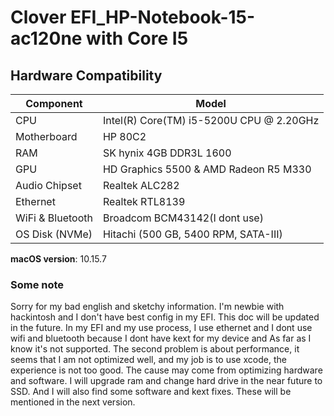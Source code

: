 # Clover EFI_HP-Notebook-15-ac120ne with Core I5

## Hardware Compatibility

| **Component**    | **Model**                                  |
| ---------------- | ------------------------------------------ |
| CPU              | Intel(R) Core(TM) i5-5200U CPU @ 2.20GHz   |
| Motherboard      | HP 80C2                                    |
| RAM              | SK hynix 4GB DDR3L 1600                    |
| GPU              | HD Graphics 5500 & AMD Radeon R5 M330      |
| Audio Chipset    | Realtek ALC282                             |
| Ethernet         | Realtek RTL8139                            |
| WiFi & Bluetooth | Broadcom BCM43142(I dont use)              |
| OS Disk (NVMe)   | Hitachi (500 GB, 5400 RPM, SATA-III)       |

**macOS version**: 10.15.7

### Some note
Sorry for my bad english and sketchy information. I'm newbie with hackintosh and I don't have best config in my EFI. This doc will be updated in the future. In my EFI and my use process, I use ethernet and I dont use wifi and bluetooth because I dont have kext for my device and As far as I know it's not supported. The second problem is about performance, it seems that I am not optimized well, and my job is to use xcode, the experience is not too good. The cause may come from optimizing hardware and software. I will upgrade ram and change hard drive in the near future to SSD. And I will also find some software and kext fixes. These will be mentioned in the next version.
